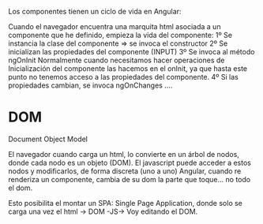 Los componentes tienen un ciclo de vida en Angular:

Cuando el navegador encuentra una marquita html asociada a un componente que he definido, empieza la vida del componente:
1º Se instancia la clase del componente => se invoca el constructor
2º Se inicializan las propiedades del componente (INPUT)
3º Se invoca al método ngOnInit
    Normalmente cuando necesitamos hacer operaciones de Inicialización del componente las hacemos en el onInit,
    ya que hasta este punto no tenemos acceso a las propiedades del componente.
4º Si las propiedades cambian, se invoca ngOnChanges
....


# DOM

Document Object Model

El navegador cuando carga un html, lo convierte en un árbol de nodos, donde cada nodo es un objeto (DOM).
El javascript puede acceder a estos nodos y modificarlos, de forma discreta (uno a uno)
Angular, cuando re renderiza un componente, cambia de su dom la parte que toque... no todo el dom.

Esto posibilita el montar un SPA: Single Page Application, donde solo se carga una vez el html -> DOM -JS-> Voy editando el DOM.